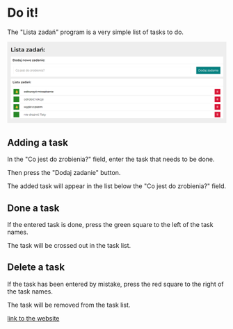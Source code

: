 ﻿# Do it!

The "Lista zadań" program is a very simple list of tasks to do.

![test](Image/screen.png)

 

## Adding a task

In the "Co jest do zrobienia?" field, enter the task that needs to be done.

Then press the "Dodaj zadanie" button.

The added task will appear in the list below the "Co jest do zrobienia?" field.

 

## Done a task

If the entered task is done, press the green square to the left of the task names.

The task will be crossed out in the task list.

 

## Delete a task

If the task has been entered by mistake, press the red square to the right of the task names.

The task will be removed from the task list.

 

[link to the website](https://marzenasadowskaserafin.github.io/listTask/)

